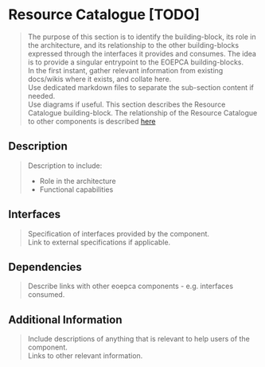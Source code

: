 # Resource Catalogue [TODO]

> The purpose of this section is to identify the building-block, its role in the architecture, and its relationship to the other building-blocks expressed through the interfaces it provides and consumes. The idea is to provide a singular entrypoint to the EOEPCA building-blocks.<br>
> In the first instant, gather relevant information from existing docs/wikis where it exists, and collate here.<br>
> Use dedicated markdown files to separate the sub-section content if needed.<br>
> Use diagrams if useful.
> This section describes the Resource Catalogue building-block. The relationship of the Resource Catalogue to other components is described <a href="https://raw.githubusercontent.com/EOEPCA/eoepca/v1.1/release-notes/release-description/reference-impl.png">here</a>

## Description

> Description to include:
> 
> * Role in the architecture
> * Functional capabilities

## Interfaces

> Specification of interfaces provided by the component.<br>
> Link to external specifications if applicable.

## Dependencies

> Describe links with other eoepca components - e.g. interfaces consumed.

## Additional Information

> Include descriptions of anything that is relevant to help users of the component.<br>
> Links to other relevant information.
